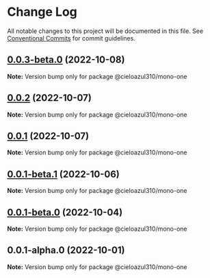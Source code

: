 # Change Log

All notable changes to this project will be documented in this file.
See [Conventional Commits](https://conventionalcommits.org) for commit guidelines.

## [0.0.3-beta.0](https://github.com/cieloazul310/workflow-monorepo/compare/v0.0.2...v0.0.3-beta.0) (2022-10-08)

**Note:** Version bump only for package @cieloazul310/mono-one

## [0.0.2](https://github.com/cieloazul310/workflow-monorepo/compare/v0.0.1...v0.0.2) (2022-10-07)

**Note:** Version bump only for package @cieloazul310/mono-one

## [0.0.1](https://github.com/cieloazul310/workflow-monorepo/compare/v0.0.1-beta.1...v0.0.1) (2022-10-07)

**Note:** Version bump only for package @cieloazul310/mono-one

## [0.0.1-beta.1](https://github.com/cieloazul310/workflow-monorepo/compare/v0.0.1-beta.0...v0.0.1-beta.1) (2022-10-06)

**Note:** Version bump only for package @cieloazul310/mono-one

## [0.0.1-beta.0](https://github.com/cieloazul310/workflow-monorepo/compare/v0.0.1-alpha.0...v0.0.1-beta.0) (2022-10-04)

**Note:** Version bump only for package @cieloazul310/mono-one

## 0.0.1-alpha.0 (2022-10-01)

**Note:** Version bump only for package @cieloazul310/mono-one
